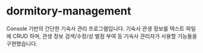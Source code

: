 # dormitory-management
Console 기반의 간단한 기숙사 관리 프로그램입니다. 기숙사 관생 정보를 텍스트 파일에 CRUD 하며, 관생 정보 검색/수정/상 벌점 부여 등 기숙사 관리자가 사용할 기능들을 구현했습니다. 

